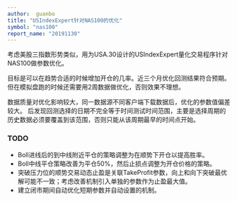 ```yaml
---
author:  guanbo
title: "USIndexExpert针对NAS100的优化"
symbol: "nas100"
report_name: "20191130"
---
```

考虑美股三指数形势类似，用为USA.30设计的USIndexExpert量化交易程序针对NAS100做参数优化。

目标是可以在趋势合适的时候增加开仓的几率。近三个月优化回测结果符合预期。但在模拟盘跑的时候还需要用2周数据做优化，否则效果不理想。

数据质量对优化影响较大，同一数据源不同客户端下载数据后，优化的参数值偏差较大。
后发现回测选择的日期不完全等于时间测试时间范围，主要是选择周期的历史数据必须要覆盖到该范围，否则只能从该周期最早的时间点开始。

### TODO
- Boll进线后的到中线附近平仓的策略调整为在顺势下开仓以提高胜率。
- Boll中线平仓策略改善为平仓50%，然后止损点调整为开仓价格的策略。
- 突破压力位的顺势交易动态止盈是关联TakeProfit参数，向上和向下突破最优解可能不一致；考虑改善机制引入单独的参数作为止盈最大值。
- 建立闭市期间自动优化短期参数并自动设置的机制。
